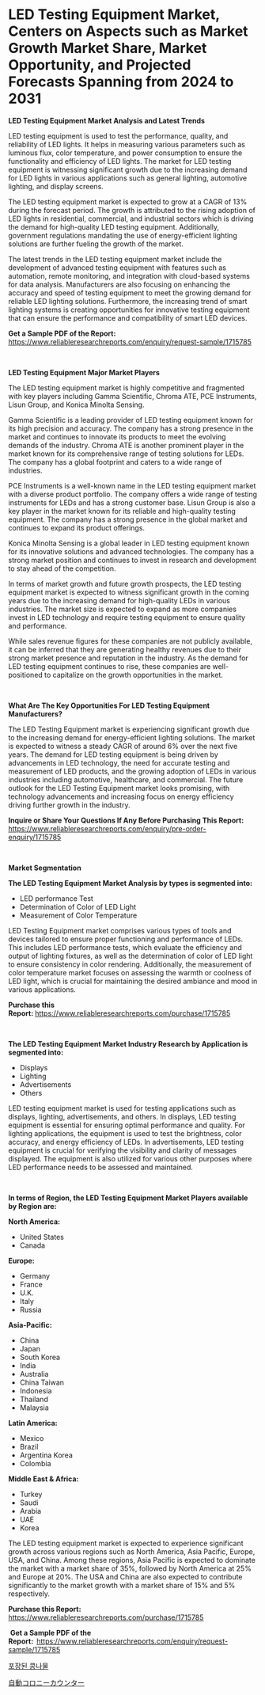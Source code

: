 <p><h1>LED Testing Equipment Market, Centers on Aspects such as Market Growth Market Share, Market Opportunity, and Projected Forecasts Spanning from 2024 to 2031</h1></p><p><strong>LED Testing Equipment Market Analysis and Latest Trends</strong></p>
<p><p>LED testing equipment is used to test the performance, quality, and reliability of LED lights. It helps in measuring various parameters such as luminous flux, color temperature, and power consumption to ensure the functionality and efficiency of LED lights. The market for LED testing equipment is witnessing significant growth due to the increasing demand for LED lights in various applications such as general lighting, automotive lighting, and display screens.</p><p>The LED testing equipment market is expected to grow at a CAGR of 13% during the forecast period. The growth is attributed to the rising adoption of LED lights in residential, commercial, and industrial sectors which is driving the demand for high-quality LED testing equipment. Additionally, government regulations mandating the use of energy-efficient lighting solutions are further fueling the growth of the market.</p><p>The latest trends in the LED testing equipment market include the development of advanced testing equipment with features such as automation, remote monitoring, and integration with cloud-based systems for data analysis. Manufacturers are also focusing on enhancing the accuracy and speed of testing equipment to meet the growing demand for reliable LED lighting solutions. Furthermore, the increasing trend of smart lighting systems is creating opportunities for innovative testing equipment that can ensure the performance and compatibility of smart LED devices.</p></p>
<p><strong>Get a Sample PDF of the Report:&nbsp;</strong> <a href="https://www.reliableresearchreports.com/enquiry/request-sample/1715785">https://www.reliableresearchreports.com/enquiry/request-sample/1715785</a></p>
<p>&nbsp;</p>
<p><strong>LED Testing Equipment Major Market Players</strong></p>
<p><p>The LED testing equipment market is highly competitive and fragmented with key players including Gamma Scientific, Chroma ATE, PCE Instruments, Lisun Group, and Konica Minolta Sensing. </p><p>Gamma Scientific is a leading provider of LED testing equipment known for its high precision and accuracy. The company has a strong presence in the market and continues to innovate its products to meet the evolving demands of the industry. Chroma ATE is another prominent player in the market known for its comprehensive range of testing solutions for LEDs. The company has a global footprint and caters to a wide range of industries. </p><p>PCE Instruments is a well-known name in the LED testing equipment market with a diverse product portfolio. The company offers a wide range of testing instruments for LEDs and has a strong customer base. Lisun Group is also a key player in the market known for its reliable and high-quality testing equipment. The company has a strong presence in the global market and continues to expand its product offerings. </p><p>Konica Minolta Sensing is a global leader in LED testing equipment known for its innovative solutions and advanced technologies. The company has a strong market position and continues to invest in research and development to stay ahead of the competition. </p><p>In terms of market growth and future growth prospects, the LED testing equipment market is expected to witness significant growth in the coming years due to the increasing demand for high-quality LEDs in various industries. The market size is expected to expand as more companies invest in LED technology and require testing equipment to ensure quality and performance. </p><p>While sales revenue figures for these companies are not publicly available, it can be inferred that they are generating healthy revenues due to their strong market presence and reputation in the industry. As the demand for LED testing equipment continues to rise, these companies are well-positioned to capitalize on the growth opportunities in the market.</p></p>
<p>&nbsp;</p>
<p><strong>What Are The Key Opportunities For LED Testing Equipment Manufacturers?</strong></p>
<p><p>The LED Testing Equipment market is experiencing significant growth due to the increasing demand for energy-efficient lighting solutions. The market is expected to witness a steady CAGR of around 6% over the next five years. The demand for LED testing equipment is being driven by advancements in LED technology, the need for accurate testing and measurement of LED products, and the growing adoption of LEDs in various industries including automotive, healthcare, and commercial. The future outlook for the LED Testing Equipment market looks promising, with technology advancements and increasing focus on energy efficiency driving further growth in the industry.</p></p>
<p><strong>Inquire or Share Your Questions If Any Before Purchasing This Report:</strong> <a href="https://www.reliableresearchreports.com/enquiry/pre-order-enquiry/1715785">https://www.reliableresearchreports.com/enquiry/pre-order-enquiry/1715785</a></p>
<p>&nbsp;</p>
<p><strong>Market Segmentation</strong></p>
<p><strong>The LED Testing Equipment Market Analysis by types is segmented into:</strong></p>
<p><ul><li>LED performance Test</li><li>Determination of Color of LED Light</li><li>Measurement of Color Temperature</li></ul></p>
<p><p>LED Testing Equipment market comprises various types of tools and devices tailored to ensure proper functioning and performance of LEDs. This includes LED performance tests, which evaluate the efficiency and output of lighting fixtures, as well as the determination of color of LED light to ensure consistency in color rendering. Additionally, the measurement of color temperature market focuses on assessing the warmth or coolness of LED light, which is crucial for maintaining the desired ambiance and mood in various applications.</p></p>
<p><strong>Purchase this Report:&nbsp;</strong><a href="https://www.reliableresearchreports.com/purchase/1715785">https://www.reliableresearchreports.com/purchase/1715785</a></p>
<p>&nbsp;</p>
<p><strong>The LED Testing Equipment Market Industry Research by Application is segmented into:</strong></p>
<p><ul><li>Displays</li><li>Lighting</li><li>Advertisements</li><li>Others</li></ul></p>
<p><p>LED testing equipment market is used for testing applications such as displays, lighting, advertisements, and others. In displays, LED testing equipment is essential for ensuring optimal performance and quality. For lighting applications, the equipment is used to test the brightness, color accuracy, and energy efficiency of LEDs. In advertisements, LED testing equipment is crucial for verifying the visibility and clarity of messages displayed. The equipment is also utilized for various other purposes where LED performance needs to be assessed and maintained.</p></p>
<p>&nbsp;</p>
<p><strong>In terms of Region, the LED Testing Equipment Market Players available by Region are:</strong></p>
<p>
    <p> <strong> North America: </strong>
        <ul>
            <li>United States</li>
            <li>Canada</li>
        </ul>
        </p> 
    <p> <strong> Europe: </strong>
        <ul>
            <li>Germany</li>
            <li>France</li>
            <li>U.K.</li>
            <li>Italy</li>
            <li>Russia</li>
        </ul>
        </p> 
    <p> <strong> Asia-Pacific: </strong>
        <ul>
            <li>China</li>
            <li>Japan</li>
            <li>South Korea</li>
            <li>India</li>
            <li>Australia</li>
            <li>China Taiwan</li>
            <li>Indonesia</li>
            <li>Thailand</li>
            <li>Malaysia</li>
        </ul>
        </p> 
    <p> <strong> Latin America: </strong>
        <ul>
            <li>Mexico</li>
            <li>Brazil</li>
            <li>Argentina Korea</li>
            <li>Colombia</li>
        </ul>
        </p> 
    <p> <strong> Middle East & Africa: </strong>
        <ul>
            <li>Turkey</li>
            <li>Saudi</li>
            <li>Arabia</li>
            <li>UAE</li>
            <li>Korea</li>
        </ul>
    </p>
    </p>
<p><p>The LED testing equipment market is expected to experience significant growth across various regions such as North America, Asia Pacific, Europe, USA, and China. Among these regions, Asia Pacific is expected to dominate the market with a market share of 35%, followed by North America at 25% and Europe at 20%. The USA and China are also expected to contribute significantly to the market growth with a market share of 15% and 5% respectively.</p></p>
<p><strong>Purchase this Report: </strong><a href="https://www.reliableresearchreports.com/purchase/1715785">https://www.reliableresearchreports.com/purchase/1715785</a></p>
<p>&nbsp;<strong>Get a Sample PDF of the Report:&nbsp;&nbsp;</strong><a href="https://www.reliableresearchreports.com/enquiry/request-sample/1715785">https://www.reliableresearchreports.com/enquiry/request-sample/1715785</a></p>
<p><strong></strong></p>
<p><p><a href="https://github.com/laholand/Market-Research-Report-List-2/blob/main/7336612192726.md">포장된 콩나물</a></p><p><a href="https://github.com/mohamedbakry57/Market-Research-Report-List-2/blob/main/7534837193001.md">自動コロニーカウンター</a></p></p>